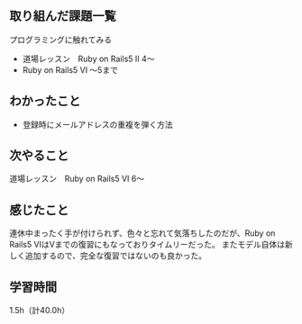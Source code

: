 ## 取り組んだ課題一覧
プログラミングに触れてみる
- 道場レッスン　Ruby on Rails5 II 4～
- Ruby on Rails5 VI ～5まで

## わかったこと
- 登録時にメールアドレスの重複を弾く方法

## 次やること
道場レッスン　Ruby on Rails5 VI 6～

## 感じたこと
連休中まったく手が付けられず、色々と忘れて気落ちしたのだが、Ruby on Rails5 VIはVまでの復習にもなっておりタイムリーだった。
またモデル自体は新しく追加するので、完全な復習ではないのも良かった。

## 学習時間
1.5h（計40.0h）
